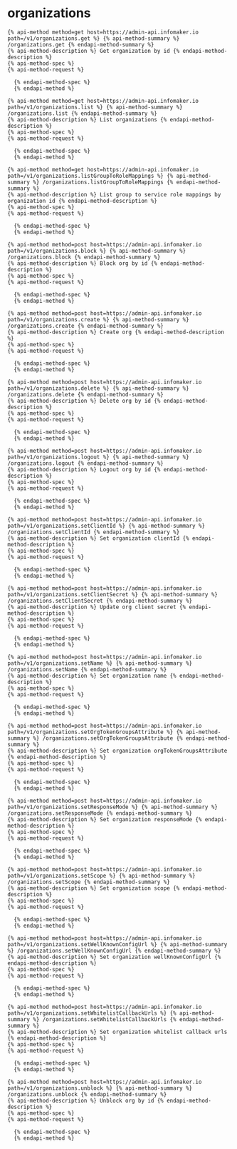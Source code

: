 
  # organizations
  
    {% api-method method=get host=https://admin-api.infomaker.io path=/v1/organizations.get %} {% api-method-summary %} /organizations.get {% endapi-method-summary %}
    {% api-method-description %} Get organization by id {% endapi-method-description %}
    {% api-method-spec %}
    {% api-method-request %}
    
      {% endapi-method-spec %} 
      {% endapi-method %}
    
    {% api-method method=get host=https://admin-api.infomaker.io path=/v1/organizations.list %} {% api-method-summary %} /organizations.list {% endapi-method-summary %}
    {% api-method-description %} List organizations {% endapi-method-description %}
    {% api-method-spec %}
    {% api-method-request %}
    
      {% endapi-method-spec %} 
      {% endapi-method %}
    
    {% api-method method=get host=https://admin-api.infomaker.io path=/v1/organizations.listGroupToRoleMappings %} {% api-method-summary %} /organizations.listGroupToRoleMappings {% endapi-method-summary %}
    {% api-method-description %} List group to service role mappings by organization id {% endapi-method-description %}
    {% api-method-spec %}
    {% api-method-request %}
    
      {% endapi-method-spec %} 
      {% endapi-method %}
    
    {% api-method method=post host=https://admin-api.infomaker.io path=/v1/organizations.block %} {% api-method-summary %} /organizations.block {% endapi-method-summary %}
    {% api-method-description %} Block org by id {% endapi-method-description %}
    {% api-method-spec %}
    {% api-method-request %}
    
      {% endapi-method-spec %} 
      {% endapi-method %}
    
    {% api-method method=post host=https://admin-api.infomaker.io path=/v1/organizations.create %} {% api-method-summary %} /organizations.create {% endapi-method-summary %}
    {% api-method-description %} Create org {% endapi-method-description %}
    {% api-method-spec %}
    {% api-method-request %}
    
      {% endapi-method-spec %} 
      {% endapi-method %}
    
    {% api-method method=post host=https://admin-api.infomaker.io path=/v1/organizations.delete %} {% api-method-summary %} /organizations.delete {% endapi-method-summary %}
    {% api-method-description %} Delete org by id {% endapi-method-description %}
    {% api-method-spec %}
    {% api-method-request %}
    
      {% endapi-method-spec %} 
      {% endapi-method %}
    
    {% api-method method=post host=https://admin-api.infomaker.io path=/v1/organizations.logout %} {% api-method-summary %} /organizations.logout {% endapi-method-summary %}
    {% api-method-description %} Logout org by id {% endapi-method-description %}
    {% api-method-spec %}
    {% api-method-request %}
    
      {% endapi-method-spec %} 
      {% endapi-method %}
    
    {% api-method method=post host=https://admin-api.infomaker.io path=/v1/organizations.setClientId %} {% api-method-summary %} /organizations.setClientId {% endapi-method-summary %}
    {% api-method-description %} Set organization clientId {% endapi-method-description %}
    {% api-method-spec %}
    {% api-method-request %}
    
      {% endapi-method-spec %} 
      {% endapi-method %}
    
    {% api-method method=post host=https://admin-api.infomaker.io path=/v1/organizations.setClientSecret %} {% api-method-summary %} /organizations.setClientSecret {% endapi-method-summary %}
    {% api-method-description %} Update org client secret {% endapi-method-description %}
    {% api-method-spec %}
    {% api-method-request %}
    
      {% endapi-method-spec %} 
      {% endapi-method %}
    
    {% api-method method=post host=https://admin-api.infomaker.io path=/v1/organizations.setName %} {% api-method-summary %} /organizations.setName {% endapi-method-summary %}
    {% api-method-description %} Set organization name {% endapi-method-description %}
    {% api-method-spec %}
    {% api-method-request %}
    
      {% endapi-method-spec %} 
      {% endapi-method %}
    
    {% api-method method=post host=https://admin-api.infomaker.io path=/v1/organizations.setOrgTokenGroupsAttribute %} {% api-method-summary %} /organizations.setOrgTokenGroupsAttribute {% endapi-method-summary %}
    {% api-method-description %} Set organization orgTokenGroupsAttribute {% endapi-method-description %}
    {% api-method-spec %}
    {% api-method-request %}
    
      {% endapi-method-spec %} 
      {% endapi-method %}
    
    {% api-method method=post host=https://admin-api.infomaker.io path=/v1/organizations.setResponseMode %} {% api-method-summary %} /organizations.setResponseMode {% endapi-method-summary %}
    {% api-method-description %} Set organization responseMode {% endapi-method-description %}
    {% api-method-spec %}
    {% api-method-request %}
    
      {% endapi-method-spec %} 
      {% endapi-method %}
    
    {% api-method method=post host=https://admin-api.infomaker.io path=/v1/organizations.setScope %} {% api-method-summary %} /organizations.setScope {% endapi-method-summary %}
    {% api-method-description %} Set organization scope {% endapi-method-description %}
    {% api-method-spec %}
    {% api-method-request %}
    
      {% endapi-method-spec %} 
      {% endapi-method %}
    
    {% api-method method=post host=https://admin-api.infomaker.io path=/v1/organizations.setWellKnownConfigUrl %} {% api-method-summary %} /organizations.setWellKnownConfigUrl {% endapi-method-summary %}
    {% api-method-description %} Set organization wellKnownConfigUrl {% endapi-method-description %}
    {% api-method-spec %}
    {% api-method-request %}
    
      {% endapi-method-spec %} 
      {% endapi-method %}
    
    {% api-method method=post host=https://admin-api.infomaker.io path=/v1/organizations.setWhitelistCallbackUrls %} {% api-method-summary %} /organizations.setWhitelistCallbackUrls {% endapi-method-summary %}
    {% api-method-description %} Set organization whitelist callback urls {% endapi-method-description %}
    {% api-method-spec %}
    {% api-method-request %}
    
      {% endapi-method-spec %} 
      {% endapi-method %}
    
    {% api-method method=post host=https://admin-api.infomaker.io path=/v1/organizations.unblock %} {% api-method-summary %} /organizations.unblock {% endapi-method-summary %}
    {% api-method-description %} Unblock org by id {% endapi-method-description %}
    {% api-method-spec %}
    {% api-method-request %}
    
      {% endapi-method-spec %} 
      {% endapi-method %}
    
